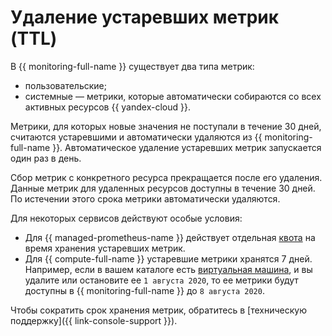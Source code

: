 # Удаление устаревших метрик (TTL)

В {{ monitoring-full-name }} существует два типа метрик:

* пользовательские;
* системные — метрики, которые автоматически собираются со всех активных ресурсов {{ yandex-cloud }}.

Метрики, для которых новые значения не поступали в течение 30 дней, считаются устаревшими и автоматически удаляются из {{ monitoring-full-name }}. Автоматическое удаление устаревших метрик запускается один раз в день.

Сбор метрик с конкретного ресурса прекращается после его удаления. Данные метрик для удаленных ресурсов доступны в течение 30 дней. По истечении этого срока метрики автоматически удаляются.

Для некоторых сервисов действуют особые условия:

* Для {{ managed-prometheus-name }} действует отдельная [квота](../operations/prometheus/index.md#quotas-per-endpoint) на время хранения устаревших метрик.
* Для {{ compute-full-name }} устаревшие метрики хранятся 7 дней. Например, если в вашем каталоге есть [виртуальная машина](../../glossary/vm.md), и вы удалите или остановите ее `1 августа 2020`, то ее метрики будут доступны в {{ monitoring-full-name }} до `8 августа 2020`.

Чтобы сократить срок хранения метрик, обратитесь в [техническую поддержку]({{ link-console-support }}).
